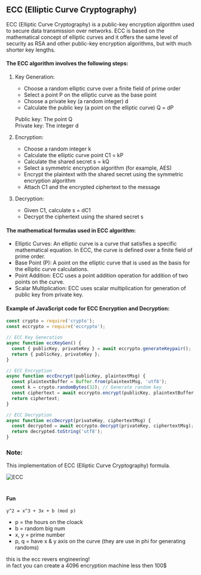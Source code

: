 ## ECC (Elliptic Curve Cryptography)
ECC (Elliptic Curve Cryptography) is a public-key encryption algorithm used to secure data transmission over networks. 
ECC is based on the mathematical concept of elliptic curves and it offers the same level of security as RSA and other public-key 
encryption algorithms, but with much shorter key lengths.

#### The ECC algorithm involves the following steps:

1. Key Generation:
   - Choose a random elliptic curve over a finite field of prime order
   - Select a point P on the elliptic curve as the base point
   - Choose a private key (a random integer) d
   - Calculate the public key (a point on the elliptic curve) Q = dP
   
   Public key: The point Q\
   Private key: The integer d
   
2. Encryption:
   - Choose a random integer k
   - Calculate the elliptic curve point C1 = kP
   - Calculate the shared secret s = kQ
   - Select a symmetric encryption algorithm (for example, AES)
   - Encrypt the plaintext with the shared secret using the symmetric encryption algorithm
   - Attach C1 and the encrypted ciphertext to the message
   
3. Decryption:
   - Given C1, calculate s = dC1
   - Decrypt the ciphertext using the shared secret s

#### The mathematical formulas used in ECC algorithm:

- Elliptic Curves: An elliptic curve is a curve that satisfies a specific mathematical equation. In ECC, the curve is defined over a finite field of prime order.
- Base Point (P): A point on the elliptic curve that is used as the basis for the elliptic curve calculations.
- Point Addition: ECC uses a point addition operation for addition of two points on the curve. 
- Scalar Multiplication: ECC uses scalar multiplication for generation of public key from private key. 

#### Example of JavaScript code for ECC Encryption and Decryption:

```js
const crypto = require('crypto');
const eccrypto = require('eccrypto');

// ECC Key Generation
async function eccKeyGen() {
  const { publicKey, privateKey } = await eccrypto.generateKeypair();
  return { publicKey, privateKey };
}

// ECC Encryption
async function eccEncrypt(publicKey, plaintextMsg) {
  const plaintextBuffer = Buffer.from(plaintextMsg, 'utf8');
  const k = crypto.randomBytes(32); // Generate random key
  const ciphertext = await eccrypto.encrypt(publicKey, plaintextBuffer, [{ k }]);
  return ciphertext;
}

// ECC Decryption
async function eccDecrypt(privateKey, ciphertextMsg) {
  const decrypted = await eccrypto.decrypt(privateKey, ciphertextMsg);
  return decrypted.toString('utf8');
}
```

### Note:
This implementation of ECC (Elliptic Curve Cryptography) formula.

![ECC](https://upload.wikimedia.org/wikipedia/commons/thumb/c/c1/ECClines.svg/680px-ECClines.svg.png)

#

#### Fun
`y^2 = x^3 + 3x + b (mod p)`

- p = the hours on the cloack
- b = random big num
- x, y = prime number
- p, q = have x & y axis on the curve (they are use in phi for generating randoms)

this is the ecc revers engineering!\
in fact you can create a 4096 encryption machine less then 100$
